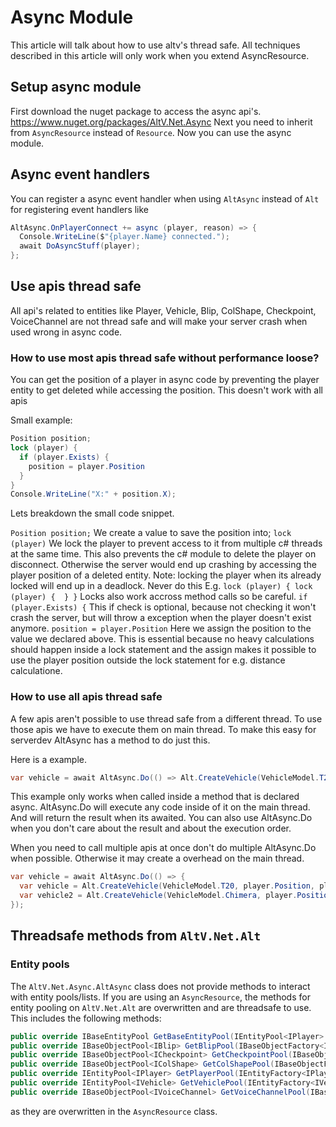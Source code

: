 # Async Module

This article will talk about how to use altv's thread safe. 
All techniques described in this article will only work when you extend AsyncResource.

## Setup async module

First download the nuget package to access the async api's. https://www.nuget.org/packages/AltV.Net.Async
Next you need to inherit from ```AsyncResource``` instead of ```Resource```. 
Now you can use the async module.

## Async event handlers

You can register a async event handler when using ```AltAsync``` instead of ```Alt``` for registering event handlers like

```cs
AltAsync.OnPlayerConnect += async (player, reason) => {
  Console.WriteLine($"{player.Name} connected.");
  await DoAsyncStuff(player);
};
```

## Use apis thread safe

All api's related to entities like Player, Vehicle, Blip, ColShape, Checkpoint, VoiceChannel are not thread safe and will make your server crash when used wrong in async code.

### How to use most apis thread safe without performance loose?

You can get the position of a player in async code by preventing the player entity to get deleted while accessing the position.
This doesn't work with all apis

Small example:

```cs
Position position;
lock (player) {
  if (player.Exists) {
    position = player.Position
  }
}
Console.WriteLine("X:" + position.X);
```

Lets breakdown the small code snippet.

```Position position;```
We create a value to save the position into;
```lock (player)```
We lock the player to prevent access to it from multiple c# threads at the same time. 
This also prevents the c# module to delete the player on disconnect. 
Otherwise the server would end up crashing by accessing the player position of a deleted entity.
Note: locking the player when its already locked will end up in a deadlock. Never do this E.g. ```lock (player) { lock (player) {  } }```
Locks also work accross method calls so be careful.
```if (player.Exists) {```
This if check is optional, because not checking it won't crash the server, but will throw a exception when the player doesn't exist anymore.
```position = player.Position```
Here we assign the position to the value we declared above. This is essential because no heavy calculations should happen inside a lock statement and the assign makes it possible to use the player position outside the lock statement for e.g. distance calculatione.

### How to use all apis thread safe

A few apis aren't possible to use thread safe from a different thread.
To use those apis we have to execute them on main thread. To make this easy for serverdev AltAsync has a method to do just this.

Here is a example.

```cs
var vehicle = await AltAsync.Do(() => Alt.CreateVehicle(VehicleModel.T20, player.Position, player.Rotation));
```

This example only works when called inside a method that is declared async.
AltAsync.Do will execute any code inside of it on the main thread. And will return the result when its awaited. You can also use AltAsync.Do when you don't care about the result and about the execution order.

When you need to call multiple apis at once don't do multiple AltAsync.Do when possible. Otherwise it may create a overhead on the main thread.

```cs
var vehicle = await AltAsync.Do(() => {
  var vehicle = Alt.CreateVehicle(VehicleModel.T20, player.Position, player.Rotation);
  var vehicle2 = Alt.CreateVehicle(VehicleModel.Chimera, player.Position, player.Rotation);
});
```

## Threadsafe methods from `AltV.Net.Alt`

### Entity pools

The `AltV.Net.Async.AltAsync` class does not provide methods to interact with entity pools/lists. If you are using an `AsyncResource`, the methods for entity pooling on `AltV.Net.Alt` are overwritten and are threadsafe to use. This includes the following methods:

```csharp
public override IBaseEntityPool GetBaseEntityPool(IEntityPool<IPlayer> playerPool, IEntityPool<IVehicle> vehiclePool);
public override IBaseObjectPool<IBlip> GetBlipPool(IBaseObjectFactory<IBlip> blipFactory);
public override IBaseObjectPool<ICheckpoint> GetCheckpointPool(IBaseObjectFactory<ICheckpoint> checkpointFactory);
public override IBaseObjectPool<IColShape> GetColShapePool(IBaseObjectFactory<IColShape> colShapeFactory);
public override IEntityPool<IPlayer> GetPlayerPool(IEntityFactory<IPlayer> playerFactory);
public override IEntityPool<IVehicle> GetVehiclePool(IEntityFactory<IVehicle> vehicleFactory);
public override IBaseObjectPool<IVoiceChannel> GetVoiceChannelPool(IBaseObjectFactory<IVoiceChannel> voiceChannelFactory);
```

as they are overwritten in the `AsyncResource` class.
